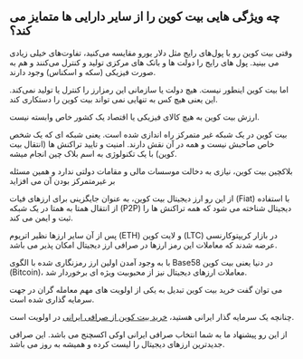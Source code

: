

## چه ویژگی هایی بیت کوین را از سایر دارایی ها متمایز می کند؟

وقتی بیت‌ کوین رو با پول‌های رایج مثل دلار یورو مقایسه می‌کنید، تفاوت‌های خیلی زیادی می‌ بینید. پول‌ های رایج را دولت‌ ها و بانک‌ های مرکزی تولید و کنترل می‌کنند و هم به صورت فیزیکی (سکه و اسکناس) وجود دارند.

اما بیت‌ کوین اینطور نیست. هیچ دولت یا سازمانی این رمزارز را کنترل یا تولید نمی‌کند. این یعنی هیچ‌ کس به تنهایی نمی تواند بیت‌ کوین را دستکاری کند.

ارزش بیت‌ کوین به هیچ کالای فیزیکی یا اقتصاد یک کشور خاص وابسته نیست.


بیت‌ کوین در یک شبکه غیر متمرکز راه اندازی شده است. یعنی شبکه ای که یک شخص خاص صاحبش نیست و همه در آن نقش دارند. امنیت و تایید تراکنش‌ ها (انتقال بیت‌ کوین) با یک تکنولوژی به اسم بلاک چین انجام میشه.

بلاکچین بیت کوین، نیازی به دخالت موسسات مالی و مقامات دولتی ندارد و همین مسئله بر غیرمتمرکز بودن آن می افزاید

از این رو ارز دیجیتال بیت کوین، به عنوان جایگزینی برای ارزهای فیات (Fiat) با استفاده از انتقال همتا به همتا در یک شبکه (P2P) دیجیتال شناخته می شود که همه تراکنش ها را ثبت و ایمن می کند.

پس از آن سایر ارزها نظیر اتریوم (ETH) و لایت کوین (LTC) در بازار کریپتوکارنسی عرضه شدند که معاملات این رمز ارزها در صرافی ارز دیجیتال امکان پذیر می باشد.


با به وجود آمدن اولین ارز رمزنگاری شده با الگوی Base58 در دنیا یعنی بیت کوین (Bitcoin)، معاملات ارزهای دیجیتال نیز از محبوبیت ویژه ای برخوردار شد.

می توان گفت خرید بیت کوین تبدیل به یکی از اولویت های مهم معامله گران در جهت سرمایه گذاری شده است.

چنانچه یک سرمایه گذار ایرانی هستید، [خرید بیت کوین از صرافی ایرانی](https://ok-ex.io/buy-and-sell/BTC/) در اولویت است.

از این رو پیشنهاد ما به شما انتخاب صرافی ایرانی اوکی اکسچنج می باشد. این صرافی جدیدترین ارزهای دیجیتال را لیست کرده و همیشه به روز می باشد.
